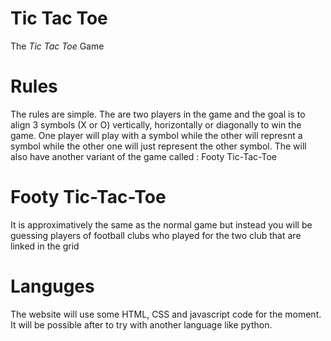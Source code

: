 # Tic Tac Toe
 The *Tic Tac Toe* Game

 # Rules
 The rules are simple. 
 The are two players in the game and the goal is to align 3 symbols (X or O) vertically, horizontally or diagonally to win the game.
 One player will play with a symbol while the other will represnt a symbol while the other one will just represent the other symbol.
 The will also have another variant of the game called : Footy Tic-Tac-Toe

 # Footy Tic-Tac-Toe
 It is approximatively the same as the normal game but instead you will be guessing players of football clubs who played for the two club that are linked in the grid

 # Languges
 The website will use some HTML, CSS and javascript code for the moment.
 It will be possible after to try with another language like python.
